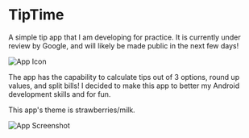 # TipTime
A simple tip app that I am developing for practice.
It is currently under review by Google, and will likely be made public in the next few days!

![App Icon](https://lh3.googleusercontent.com/45ryQN-YRtluDgLLkmLkEhHe25fqjHZbz4VmekgpfUzhbFQrsuD0_Esm7y8VJUt4fK05iZ-cRQLOi7iW4yoKhehdoWg07RB-_KqSijJFkmi2It1XXdYY0uzwL-7qOgHhOvbVQZoCBdgiU_JB33zOTVWNtQCyO4CpoYGUNVXjZ1eltu_R8FJsYdLgas4mNdurKaQFoZwc0EdpbDgQITj-YUi8d6oLI4eSKaIiOabJu7Hfg5VVLGcPlzTNFT4pJ-rDB9QuMZ9vw7uvkv1Qd6p1UVvvqT0L8Thzm_rfnh2APtPqYu0bg9ut4t04MZLIXptKj2FRJcYjxpMIwm8NOSNmkzzfW5KObh_UxhLkZrxpwrTY21vApAA0WB32_2GdyEFWW6E3mkpr__IowXnoqqEx0JfYnyqY2_gfWNu9Gph6tc8-PVmF6ZEop5_njYL8ZbZzYhkszVgKUgzLUC4D6P4r25yvQ3SbIUA8x3dyu1h66vwvAJT4tup-lXdDz-4u2DwQput5OZqeFCViO2_XrryKlkIZMSLhuiWE8r-umUBB0WHYi3eds0Uu5AuxbnsrN5sTNUKO7qkpMGtbffGEId640NTydMQ21IhEZmODG180dMzKRhqC4VV_OpQSNREGVKHqSaa9x_5k2zxlDD2EcxSCjdAmYJgEmTncCl1gAcUFdut_gEcDmI8qO2IMNg5_=s480-no?authuser=0)

The app has the capability to calculate tips out of 3 options, round up values, and split bills!
I decided to make this app to better my Android development skills and for fun.

This app's theme is strawberries/milk.

![App Screenshot](https://lh3.googleusercontent.com/5LcZPjpnW01_ViSUCCvIKnCXE2_nO4OMWvGiZ5ESbMdWS9L-rB5D6V6Ll8ko3ScG-cCdxoIFHWpUaxOlhgiXu4LUTuBABxm83Q791oSUlKyiGgu4gN67QF01IMVJbMFGu1R5AIhrzqm_qmR0o1uFRSjcnjQNS8Mm-2CpVVB6kKg23HkkP0RVuxCrwxhUgUwVEoN0RvHXQ9KS3gWZOQ_oVWoCOYId3YqJTvaP0uKOexTphM3ZGCagZqiW44jVvE9U5QXAdGEyaFWjZpZgDbpz-NX7SZ3N77xgaS2ZReo3qgxDfJa6Pg-ZgDbh_KgduQjj592VRyTbt1tETSnpPJxHdLwb2Dz1emkzBkd0it4mP7c39iduEwxrd6ZRLAyQh2ZAJ3jGkJzP46CjimQOYN3rdu2Nne-s4OUzaKfzYLp-uUzdTq6XYhNTq7zL4zW9eTI2qRWiJbSrWyQD9VtYPUrRt_6wS1SnqeRNjIAPs9GQo7BVX3YdL-3agdL3_aBAP8XXR14-ecdvMY3iomTHkBOtGnHXYa2BaeSyv65UMn4IVxjxrmW6H9jlWKriZJ6qhY7R-DBdZyAc8VdjcgpSp0sWn2OW02tYmuPV8v-OvlNRLpSb3YvH_2EYz9shdbG5s8179sqClvl0W_8tufA46c1awYMWRULhSDsYHVozG8ufNozhrq2NrswKr3Z5ieFk=w947-h1272-no?authuser=0)
